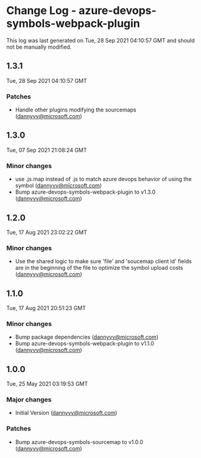 # Change Log - azure-devops-symbols-webpack-plugin

This log was last generated on Tue, 28 Sep 2021 04:10:57 GMT and should not be manually modified.

<!-- Start content -->

## 1.3.1

Tue, 28 Sep 2021 04:10:57 GMT

### Patches

- Handle other plugins modifying the sourcemaps (dannyvv@microsoft.com)

## 1.3.0

Tue, 07 Sep 2021 21:08:24 GMT

### Minor changes

- use .js.map instead of .js to match azure devops behavior of using the symbol (dannyvv@microsoft.com)
- Bump azure-devops-symbols-webpack-plugin to v1.3.0 (dannyvv@microsoft.com)

## 1.2.0

Tue, 17 Aug 2021 23:02:22 GMT

### Minor changes

- Use the shared logic to make sure 'file' and 'soucemap client id' fields are in the beginning of the file to optimize the symbol upload costs (dannyvv@microsoft.com)

## 1.1.0

Tue, 17 Aug 2021 20:51:23 GMT

### Minor changes

- Bump package dependencies (dannyvv@microsoft.com)
- Bump azure-devops-symbols-webpack-plugin to v1.1.0 (dannyvv@microsoft.com)

## 1.0.0

Tue, 25 May 2021 03:19:53 GMT

### Major changes

- Initial Version (dannyvv@microsoft.com)

### Patches

- Bump azure-devops-symbols-sourcemap to v1.0.0 (dannyvv@microsoft.com)
